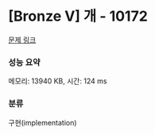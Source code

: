 # [Bronze V] 개 - 10172 

[문제 링크](https://www.acmicpc.net/problem/10172) 

### 성능 요약

메모리: 13940 KB, 시간: 124 ms

### 분류

구현(implementation)

